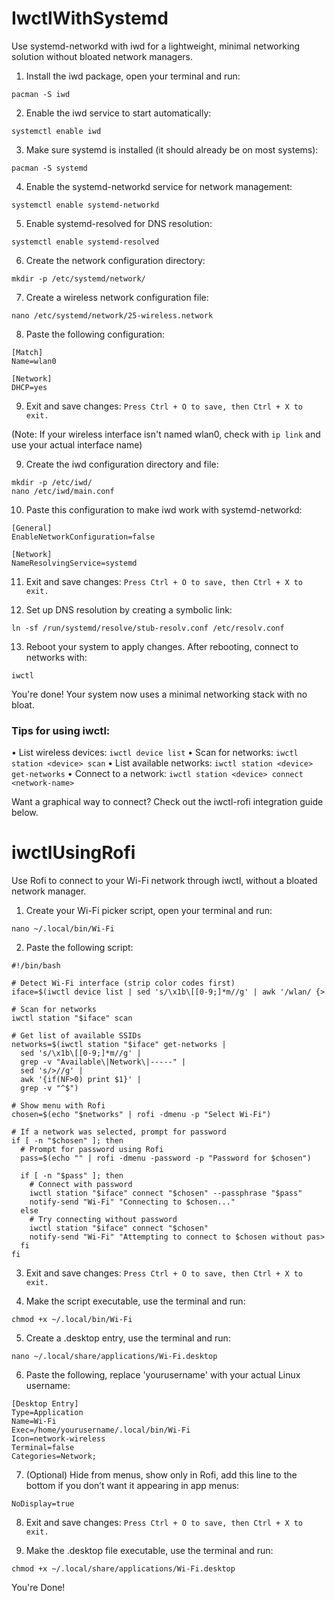# IwctlWithSystemd
Use systemd-networkd with iwd for a lightweight, minimal networking solution without bloated network managers.

1) Install the iwd package, open your terminal and run:
```
pacman -S iwd
```

2) Enable the iwd service to start automatically:
```
systemctl enable iwd
```

3) Make sure systemd is installed (it should already be on most systems):
```
pacman -S systemd
```

4) Enable the systemd-networkd service for network management:
```
systemctl enable systemd-networkd
```

5) Enable systemd-resolved for DNS resolution:
```
systemctl enable systemd-resolved
```

6) Create the network configuration directory:
```
mkdir -p /etc/systemd/network/
```

7) Create a wireless network configuration file:
```
nano /etc/systemd/network/25-wireless.network
```

8) Paste the following configuration:
```
[Match]
Name=wlan0

[Network]
DHCP=yes
```

9) Exit and save changes:
`Press Ctrl + O to save, then Ctrl + X to exit.`

(Note: If your wireless interface isn't named wlan0, check with `ip link` and use your actual interface name)

9) Create the iwd configuration directory and file:
```
mkdir -p /etc/iwd/
nano /etc/iwd/main.conf
```

10) Paste this configuration to make iwd work with systemd-networkd:
```
[General]
EnableNetworkConfiguration=false

[Network]
NameResolvingService=systemd
```

11) Exit and save changes:
`Press Ctrl + O to save, then Ctrl + X to exit.`

12) Set up DNS resolution by creating a symbolic link:
```
ln -sf /run/systemd/resolve/stub-resolv.conf /etc/resolv.conf
```

13) Reboot your system to apply changes. After rebooting, connect to networks with:
```
iwctl
```

You're done! Your system now uses a minimal networking stack with no bloat.

### Tips for using iwctl:

• List wireless devices: `iwctl device list`
• Scan for networks: `iwctl station <device> scan`
• List available networks: `iwctl station <device> get-networks`
• Connect to a network: `iwctl station <device> connect <network-name>`

Want a graphical way to connect? Check out the iwctl-rofi integration guide below.

# iwctlUsingRofi
Use Rofi to connect to your Wi-Fi network through iwctl, without a bloated network manager.

1) Create your Wi-Fi picker script, open your terminal and run:
```
nano ~/.local/bin/Wi-Fi
```

2) Paste the following script:
```
#!/bin/bash

# Detect Wi-Fi interface (strip color codes first)
iface=$(iwctl device list | sed 's/\x1b\[[0-9;]*m//g' | awk '/wlan/ {>

# Scan for networks
iwctl station "$iface" scan

# Get list of available SSIDs
networks=$(iwctl station "$iface" get-networks |
  sed 's/\x1b\[[0-9;]*m//g' |
  grep -v "Available\|Network\|-----" |
  sed 's/>//g' |
  awk '{if(NF>0) print $1}' |
  grep -v "^$")

# Show menu with Rofi
chosen=$(echo "$networks" | rofi -dmenu -p "Select Wi-Fi")

# If a network was selected, prompt for password
if [ -n "$chosen" ]; then
  # Prompt for password using Rofi
  pass=$(echo "" | rofi -dmenu -password -p "Password for $chosen")

  if [ -n "$pass" ]; then
    # Connect with password
    iwctl station "$iface" connect "$chosen" --passphrase "$pass"
    notify-send "Wi-Fi" "Connecting to $chosen..."
  else
    # Try connecting without password
    iwctl station "$iface" connect "$chosen"
    notify-send "Wi-Fi" "Attempting to connect to $chosen without pas>
  fi
fi
```

3) Exit and save changes:
`Press Ctrl + O to save, then Ctrl + X to exit.`

4) Make the script executable, use the terminal and run:
```
chmod +x ~/.local/bin/Wi-Fi
```

5) Create a .desktop entry, use the terminal and run:
```
nano ~/.local/share/applications/Wi-Fi.desktop
```

6) Paste the following, replace 'yourusername' with your actual Linux username:
```
[Desktop Entry]
Type=Application
Name=Wi-Fi
Exec=/home/yourusername/.local/bin/Wi-Fi
Icon=network-wireless
Terminal=false
Categories=Network;
```

7) (Optional) Hide from menus, show only in Rofi, add this line to the bottom if you don’t want it appearing in app menus:
```
NoDisplay=true
```

8) Exit and save changes:
`Press Ctrl + O to save, then Ctrl + X to exit.`

9) Make the .desktop file executable, use the terminal and run:
```
chmod +x ~/.local/share/applications/Wi-Fi.desktop
```

You're Done!
